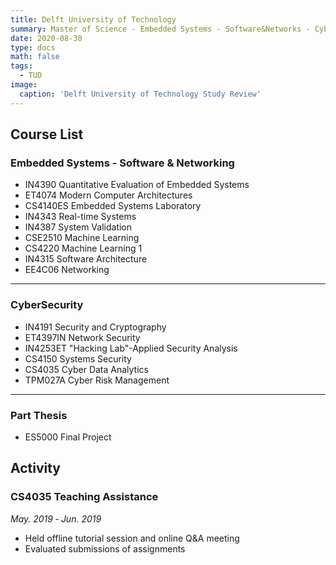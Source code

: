 ```yaml
---
title: Delft University of Technology
summary: Master of Science - Embedded Systems - Software&Networks - Cybersecurity
date: 2020-08-30
type: docs
math: false
tags:
  - TUD
image:
  caption: 'Delft University of Technology Study Review'
---
```


## Course List

### Embedded Systems - Software & Networking

- IN4390 Quantitative Evaluation of Embedded Systems
- ET4074 Modern Computer Architectures
- CS4140ES Embedded Systems Laboratory
- IN4343 Real-time Systems
- IN4387 System Validation  
- CSE2510 Machine Learning
- CS4220 Machine Learning 1
- IN4315 Software Architecture
- EE4C06 Networking

---

### CyberSecurity

- IN4191 Security and Cryptography
- ET4397IN Network Security
- IN4253ET "Hacking Lab"-Applied Security Analysis
- CS4150 Systems Security
- CS4035 Cyber Data Analytics
- TPM027A Cyber Risk Management

---

### Part Thesis

- ES5000 Final Project

## Activity

### CS4035 Teaching Assistance

_May. 2019 ‑ Jun. 2019_

- Held offline tutorial session and online Q&A meeting
- Evaluated submissions of assignments
